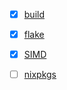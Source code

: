 - [x] [build](https://nix.dev/tutorials/packaging-existing-software#building-with-nix-build)
- [x] [flake](https://nix.dev/concepts/flakes.html)
- [x] [SIMD](https://github.com/ilyakurdyukov/jpeg-quantsmooth?tab=readme-ov-file#building-for-linux-distribution)
- [ ] [nixpkgs](https://github.com/NixOS/nixpkgs/blob/master/CONTRIBUTING.md)

